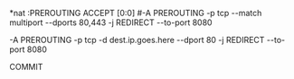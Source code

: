 *nat
:PREROUTING ACCEPT [0:0]
#-A PREROUTING -p tcp --match multiport --dports 80,443 -j REDIRECT --to-port 8080

-A PREROUTING -p tcp -d dest.ip.goes.here --dport 80 -j REDIRECT --to-port 8080

COMMIT
